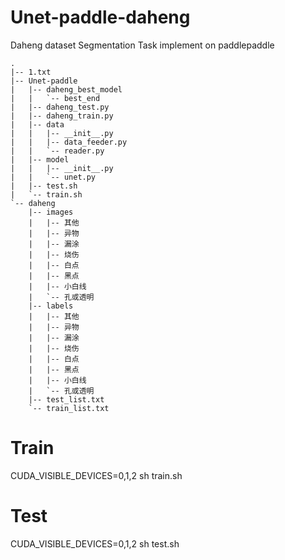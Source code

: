 # Unet-paddle-daheng
Daheng dataset Segmentation  Task implement on paddlepaddle
```
.
|-- 1.txt
|-- Unet-paddle
|   |-- daheng_best_model
|   |   `-- best_end
|   |-- daheng_test.py
|   |-- daheng_train.py
|   |-- data
|   |   |-- __init__.py
|   |   |-- data_feeder.py
|   |   `-- reader.py
|   |-- model
|   |   |-- __init__.py
|   |   `-- unet.py
|   |-- test.sh
|   `-- train.sh
`-- daheng
    |-- images
    |   |-- 其他
    |   |-- 异物
    |   |-- 漏涂
    |   |-- 烧伤
    |   |-- 白点
    |   |-- 黑点
    |   |-- 小白线
    |   `-- 孔或透明
    |-- labels
    |   |-- 其他
    |   |-- 异物
    |   |-- 漏涂
    |   |-- 烧伤
    |   |-- 白点
    |   |-- 黑点
    |   |-- 小白线
    |   `-- 孔或透明
    |-- test_list.txt
    `-- train_list.txt
```

# Train
CUDA_VISIBLE_DEVICES=0,1,2 sh train.sh

# Test
CUDA_VISIBLE_DEVICES=0,1,2 sh test.sh
